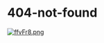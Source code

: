 # 404-not-found
[![ffvFr8.png](https://z3.ax1x.com/2021/08/17/ffvFr8.png)](https://imgtu.com/i/ffvFr8)
